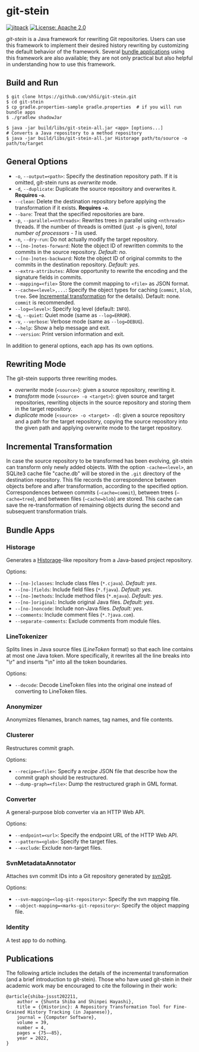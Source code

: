 # git-stein
[![jitpack](https://jitpack.io/v/sh5i/git-stein.svg)](https://jitpack.io/#sh5i/git-stein)
[![License: Apache 2.0](https://img.shields.io/badge/License-Apache%202.0-blue.svg)](https://github.com/sh5i/git-stein/blob/master/LICENSE)

_git-stein_ is a Java framework for rewriting Git repositories.
Users can use this framework to implement their desired history rewriting by customizing the default behavior of the framework.
Several [bundle applications](#bundle-apps) using this framework are also available; they are not only practical but also helpful in understanding how to use this framework.


## Build and Run
```
$ git clone https://github.com/sh5i/git-stein.git
$ cd git-stein
$ cp gradle.properties-sample gradle.properties  # if you will run bundle apps
$ ./gradlew shadowJar
```

```
$ java -jar build/libs/git-stein-all.jar <app> [options...]
# Converts a Java repository to a method repository
$ java -jar build/libs/git-stein-all.jar Historage path/to/source -o path/to/target
```

## General Options
- `-o`, `--output=<path>`: Specify the destination repository path. If it is omitted, git-stein runs as _overwrite_ mode.
- `-d`, `--duplicate`: Duplicate the source repository and overwrites it. **Requires `-o`**.
- `--clean`: Delete the destination repository before applying the transformation if it exists. **Requires `-o`**.
- `--bare`: Treat that the specified repositories are bare.
- `-p`, `--parallel=<nthreads>`: Rewrites trees in parallel using `<nthreads>` threads. If the number of threads is omitted (just `-p` is given), _total number of processors - 1_ is used.
- `-n`, `--dry-run`: Do not actually modify the target repository.
- `--[no-]notes-forward`: Note the object ID of rewritten commits to the commits in the source repository. _Default: no_.
- `--[no-]notes-backward`: Note the object ID of original commits to the commits in the destination repository. _Default: yes_.
- `--extra-attributes`: Allow opportunity to rewrite the encoding and the signature fields in commits.
- `--mapping=<file>` Store the commit mapping to `<file>` as JSON format.
- `--cache=<level>,...`: Specify the object types for caching (`commit`, `blob`, `tree`. See [Incremental transformation](#incremental-transformation) for the details). Default: none. `commit` is recommended.
- `--log=<level>`: Specify log level (default: `INFO`).
- `-q`, `--quiet`: Quiet mode (same as `--log=ERROR`).
- `-v`, `--verbose`: Verbose mode (same as `--log=DEBUG`).
- `--help`: Show a help message and exit.
- `--version`: Print version information and exit.

In addition to general options, each app has its own options.


## Rewriting Mode
The git-stein supports three rewriting modes.
- _overwrite_ mode (`<source>`): given a source repository, rewriting it.
- _transform_ mode (`<source> -o <target>`): given source and target repositories, rewriting objects in the source repository and storing them in the target repository.
- _duplicate_ mode (`<source> -o <target> -d`): given a source repository and a path for the target repository, copying the source repository into the given path and applying overwrite mode to the target repository.


## Incremental Transformation
In case the source repository to be transformed has been evolving, git-stein can transform only newly added objects.
With the option `-cache=<level>`, an SQLite3  cache file "cache.db" will be stored in the `.git` directory of the destination repository.
This file records the correspondence between objects before and after transformation, according to the specified option.
Correspondences between commits (`—cache=commit`), between trees (`—cache=tree`), and between files (`—cache=blob`) are stored.
This cache can save the re-transformation of remaining objects during the second and subsequent transformation trials.


## Bundle Apps

### Historage
Generates a [Historage](https://github.com/hideakihata/git2historage)-like repository from a Java-based project repository.

Options:
- `--[no-]classes`: Include class files (`*.cjava`). _Default: yes_.
- `--[no-]fields`: Include field files (`*.fjava`). _Default: yes_.
- `--[no-]methods`: Include method files (`*.mjava`). _Default: yes_.
- `--[no-]original`: Include original Java files. _Default: yes_.
- `--[no-]noncode`: Include non-Java files. _Default: yes_.
- `--comments`: Include comment files (`*.?java.com`).
- `--separate-comments`: Exclude comments from module files.

### LineTokenizer
Splits lines in Java source files (_LineToken_ format) so that each line contains at most one Java token.
More specifically, it rewrites all the line breaks into "\r" and inserts "\n" into all the token boundaries.

Options:
- `--decode`: Decode LineToken files into the original one instead of converting to LineToken files.

### Anonymizer
Anonymizes filenames, branch names, tag names, and file contents.

### Clusterer
Restructures commit graph.

Options:
- `--recipe=<file>`: Specify a _recipe_ JSON file that describe how the commit graph should be restructured.
- `--dump-graph=<file>`: Dump the restructured graph in GML format.
      
### Converter
A general-purpose blob converter via an HTTP Web API.

Options:
- `--endpoint=<url>`: Specify the endpoint URL of the HTTP Web API.
- `--pattern=<glob>`: Specify the target files.
- `--exclude`: Exclude non-target files.

### SvnMetadataAnnotator
Attaches svn commit IDs into a Git repository generated by [svn2git](https://github.com/svn-all-fast-export/svn2git).

Options:
- `--svn-mapping=<log-git-repository>`: Specify the svn mapping file.
- `--object-mapping=<marks-git-repository>`: Specify the object mapping file.
                             
### Identity
A test app to do nothing.


## Publications
The following article includes the details of the incremental transformation (and a brief introduction to git-stein). Those who have used git-stein in their academic work may be encouraged to cite the following in their work:
```
@article{shiba-jssst202211,
    author = {Shunta Shiba and Shinpei Hayashi},
    title = {{Historinc}: A Repository Transformation Tool for Fine-Grained History Tracking (in Japanese)},
    journal = {Computer Software},
    volume = 39,
    number = 4,
    pages = {75−−85},
    year = 2022,
}
```
